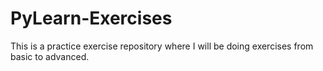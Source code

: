 # PyLearn-Exercises
This is a practice exercise repository where I will be doing exercises from basic to advanced.
